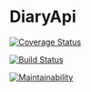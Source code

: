 # DiaryApi

[![Coverage Status](https://coveralls.io/repos/github/ibraheemkabir/DiaryApi/badge.svg?branch=master)](https://coveralls.io/github/ibraheemkabir/DiaryApi?branch=master)

[![Build Status](https://travis-ci.org/ibraheemkabir/DiaryApi.svg?branch=master)](https://travis-ci.org/ibraheemkabir/DiaryApi)


[![Maintainability](https://api.codeclimate.com/v1/badges/26e3517bc3052f064239/maintainability)](https://codeclimate.com/github/ibraheemkabir/DiaryApi/maintainability)